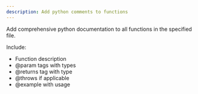 ```yaml
---
description: Add python comments to functions
---
```


Add comprehensive python documentation to all functions in the specified file.

Include:
- Function description
- @param tags with types
- @returns tag with type
- @throws if applicable
- @example with usage
